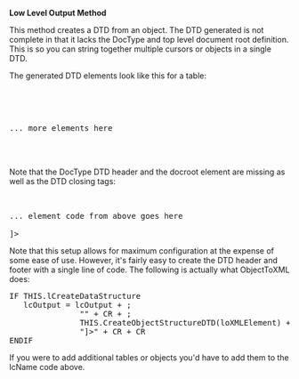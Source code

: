 ﻿**Low Level Output Method**  

This method creates a DTD from an object. The DTD generated is not complete in that it lacks the DocType and top level document root definition. This is so you can string together multiple cursors or objects in a single DTD.

The generated DTD elements look like this for a table:

<pre>
<!ELEMENT wwBanner(bannerid,image,link,redirect,imgtags,order,type,hits,maxhits,clicks,test,test2)>
<!ELEMENT bannerid (#PCDATA)>
<!ATTLIST bannerid CDATA #FIXED type="string">

... more elements here

<!ELEMENT image (#PCDATA)>
<!ATTLIST image CDATA #FIXED type="string">
</pre>

Note that the DocType DTD header and the docroot element are missing as well as the DTD closing tags:

<pre><!DOCTYPE xdoc [
<!ELEMENT xdoc (wwbanners)>

... element code from above goes here

]>
</pre>

Note that this setup allows for maximum configuration at the expense of some ease of use. However, it's fairly easy to create the DTD header and footer with a single line of code. The following is actually what ObjectToXML does:

<pre>IF THIS.lCreateDataStructure
   lcOutput = lcOutput + ;
               "<!DOCTYPE " + THIS.cDocRootName + " [" + CR + ;
               "<!ELEMENT " + THIS.cDocRootName + " (" + lcName + ")>" + CR + ;
               THIS.CreateObjectStructureDTD(loXMLElement) + CR + ;
               "]>" + CR + CR
ENDIF
</pre>

If you were to add additional tables or objects you'd have to add them to the lcName code above.